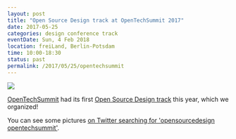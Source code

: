 ```yaml
---
layout: post
title: "Open Source Design track at OpenTechSummit 2017"
date: 2017-05-25
categories: design conference track
eventDate: Sun, 4 Feb 2018
location: freiLand, Berlin-Potsdam
time: 10:00-18:30
status: past
permalink: /2017/05/25/opentechsummit
---
```


[![](https://pbs.twimg.com/media/DAHB2JuUQAIrWat.jpg)](https://twitter.com/opensrcdesign/status/865185759246077952)

[OpenTechSummit](https://opentechsummit.net/) had its first [Open Source Design track](https://opentechsummit.net/programm/tracks.html#2017-05-25-Open_Source_Design) this year, which we organized!

You can see some pictures [on Twitter searching for 'opensourcedesign opentechsummit'](https://twitter.com/search?f=tweets&q=opensourcedesign%20opentechsummit).

